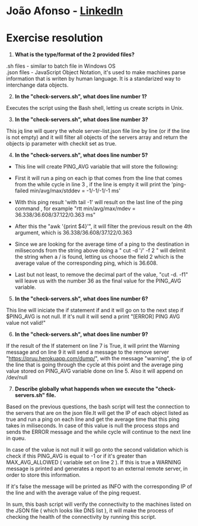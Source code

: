 # João Afonso - [LinkedIn](https://www.linkedin.com/in/joao-afonso55)

# Exercise resolution

1. **What is the type/format of the 2 provided files?**

.sh files - similar to batch file in Windows OS<br/>
.json files - JavaScript Object Notation, it's used to make machines parse information that is writen by human language. It is a standarized way to interchange data objects.

2. **In the "check-servers.sh", what does line number 1?**

Executes the script using the Bash shell, letting us create scripts in Unix.

3. **In the "check-servers.sh", what does line number 3?**

This jq line will query the whole server-list.json file line by line (or if the line is not empty) and it will filter all objects of the servers array and return the objects ip parameter with checkit set as true.

4. **In the "check-servers.sh", what does line number 5?**

* This line will create PING_AVG variable that will store the following:

* First it will run a ping on each ip that comes from the line that comes from the while cycle in line 3 , if the line is empty it will print the 'ping-failed min/avg/max/stddev = -1/-1/-1/-1 ms'

* With this ping result  'with tail -1' will result on the last line of the ping command , for example "rtt min/avg/max/mdev = 36.338/36.608/37.122/0.363 ms"

* After this the "awk '{print $4}'", it will filter the previous result on the 4th argument, which is 36.338/36.608/37.122/0.363

* Since we are looking for the average time of a ping to the destination in miliseconds from the string above doing a " cut -d '/' -f 2 " will delimit the string when a / is found, letting us choose the field 2 which is the average value of the corresponding ping, which is 36.608.

* Last but not least, to remove the decimal part of the value, "cut -d. -f1" will leave us with the number 36 as the final value for the PING_AVG variable.

5. **In the "check-servers.sh", what does line number 6?**

This line will iniciate the if statement if and it will go on to the next step if $PING_AVG is not null. If it's null it will send a print "[ERROR] PING AVG value not valid!"

6. **In the "check-servers.sh", what does line number 9?**

If the result of the If statement on line 7 is True, it will print the Warning message and on line 9 it will send a message to the remove server "https://pruu.herokuapp.com/dump/", with the message "warning", the ip of the line that is going through the cycle at this point and the average ping value stored on PING_AVG variable done on line 5. Also it will append on /dev/null

7. **Describe globally what happends when we execute the "check-servers.sh" file.**

Based on the previous questions, the bash script will test the connection to the servers that are on the json file.It will get the IP of each object listed as true and run a ping on each line and get the average time that this ping takes in miliseconds.
In case of this value is null the process stops and sends the ERROR message and the while cycle will continue to the next line in queu. 

In case of the value is not null it will go onto the second validation which is check if this PING_AVG is equal to -1 or if it's greater than MAX_AVG_ALLOWED ( variable set on line 2 ).
If this is true a WARNING message is printed and generates a report to an external remote server, in order to store this information.

If it's false the message will be printed as INFO with the corresponding IP of the line  and with the average value of the ping request.


In sum, this bash script will verify the connectivity to the machines listed on the JSON file ( which looks like DNS list ), it will make the process of checking the health of the connectivity by running this script.




